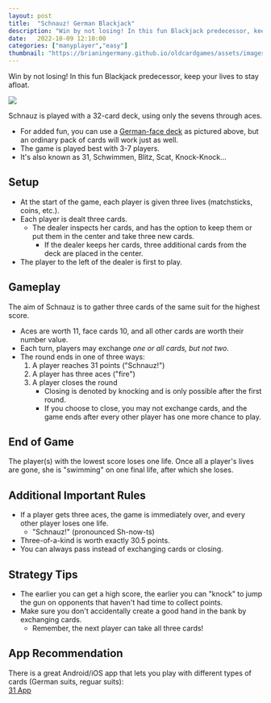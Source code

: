 ```yaml
---
layout: post
title:  "Schnauz! German Blackjack"
description: "Win by not losing! In this fun Blackjack predecessor, keep your lives to stay afloat."
date:   2022-10-09 12:10:00
categories: ["manyplayer","easy"]
thumbnail: "https://brianingermany.github.io/oldcardgames/assets/images/blitz.jpg"
---
```

Win by not losing! In this fun Blackjack predecessor, keep your lives to stay afloat.

![](https://brianingermany.github.io/assets/images/blitz.jpg)

Schnauz is played with a 32-card deck, using only the sevens through aces.
- For added fun, you can use a [German-face deck](https://www.piatnik.com/spiele/spielkarten/regionale-karten/doppeldeutsche-blitz-36-blatt) as pictured above, but an ordinary pack of cards will work just as well.
- The game is played best with 3-7 players.  
- It's also known as 31, Schwimmen, Blitz, Scat, Knock-Knock...

## Setup
- At the start of the game, each player is given three lives (matchsticks, coins, etc.).  
- Each player is dealt three cards.
  - The dealer inspects her cards, and has the option to keep them or put them in the center and take three new cards.
    - If the dealer keeps her cards, three additional cards from the deck are placed in the center.
- The player to the left of the dealer is first to play.

## Gameplay
The aim of Schnauz is to gather three cards of the same suit for the highest score.
- Aces are worth 11, face cards 10, and all other cards are worth their number value.
- Each turn, players may exchange *one or all cards, but not two*.
- The round ends in one of three ways:
  1. A player reaches 31 points ("Schnauz!")
  2. A player has three aces ("fire")
  3. A player closes the round 
     - Closing is denoted by knocking and is only possible after the first round.
     - If you choose to close, you may not exchange cards, and the game ends after every other player has one more chance to play.

## End of Game
The player(s) with the lowest score loses one life. Once all a player's lives are gone, she is "swimming" on one final life, after which she loses.

## Additional Important Rules
- If a player gets three aces, the game is immediately over, and every other player loses one life.
  - "Schnauz!" (pronounced Sh-now-ts)
- Three-of-a-kind is worth exactly 30.5 points.
- You can always pass instead of exchanging cards or closing.

## Strategy Tips
- The earlier you can get a high score, the earlier you can "knock" to jump the gun on opponents that haven't had time to collect points.
- Make sure you don't accidentally create a good hand in the bank by exchanging cards.
  - Remember, the next player can take all three cards!

## App Recommendation
There is a great Android/iOS app that lets you play with different types of cards (German suits, reguar suits):  
[31 App](https://donkeycat.com/game/hosnobe)


